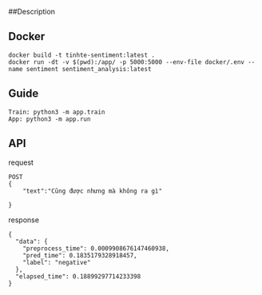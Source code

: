 ##Description
## Docker
```
docker build -t tinhte-sentiment:latest .
docker run -dt -v $(pwd):/app/ -p 5000:5000 --env-file docker/.env --name sentiment sentiment_analysis:latest
```

## Guide
```
Train: python3 -m app.train
App: python3 -m app.run
```
## API
request
```
POST
{
    "text":"Cũng được nhưng mà không ra gì"
    
}
```
response
```
{
  "data": {
    "preprocess_time": 0.0009908676147460938,
    "pred_time": 0.1835179328918457,
    "label": "negative"
  },
  "elapsed_time": 0.18899297714233398
}
```
